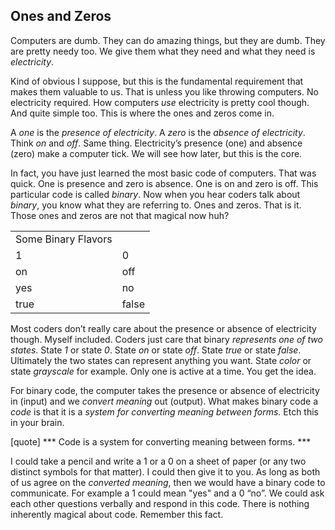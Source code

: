 ## Ones and Zeros

Computers are dumb. They can do amazing things, but they are dumb. They are pretty needy too. We give them what they need and what they need is *electricity*.

Kind of obvious I suppose, but this is the fundamental requirement that makes them valuable to us. That is unless you like throwing computers. No electricity required. How computers *use* electricity is pretty cool though. And quite simple too. This is where the ones and zeros come in.

A *one* is the *presence of electricity*. A *zero* is the *absence of electricity*. Think *on* and *off*. Same thing. Electricity’s presence (one) and absence (zero) make a computer tick. We will see how later, but this is the core.

In fact, you have just learned the most basic code of computers. That was quick. One is presence and zero is absence. One is on and zero is off. This particular code is called *binary*. Now when you hear coders talk about *binary*, you know what they are referring to. Ones and zeros. That is it. Those ones and zeros are not that magical now huh?

<table>
  <tr>
    <td>Some Binary Flavors</td>
    <td></td>
  </tr>
  <tr>
    <td>1</td>
    <td>0</td>
  </tr>
  <tr>
    <td>on</td>
    <td>off</td>
  </tr>
  <tr>
    <td>yes</td>
    <td>no</td>
  </tr>
  <tr>
    <td>true</td>
    <td>false</td>
  </tr>
</table>

Most coders don’t really care about the presence or absence of electricity though. Myself included. Coders just care that binary *represents one of two states*. State *1* or state *0*. State *on* or state *off*. State *true* or state *false*. Ultimately the two states can represent anything you want. State *color* or state *grayscale* for example. Only one is active at a time. You get the idea.

For binary code, the computer takes the presence or absence of electricity in (input) and we *convert meaning* out (output). What makes binary code a *code* is that it is a *system for converting meaning between forms*. Etch this in your brain.

[quote] *** Code is a system for converting meaning between forms. ***

I could take a pencil and write a 1 or a 0 on a sheet of paper (or any two distinct symbols for that matter). I could then give it to you. As long as both of us agree on the *converted meaning*, then we would have a binary code to communicate. For example a 1 could mean "yes" and a 0 “no”. We could ask each other questions verbally and respond in this code. There is nothing inherently magical about code. Remember this fact.
